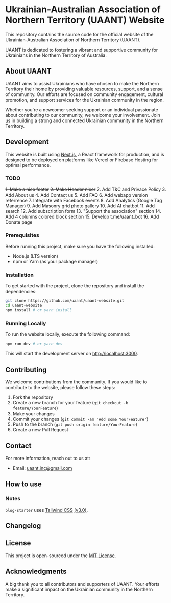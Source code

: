 # Ukrainian-Australian Association of Northern Territory (UAANT) Website

This repository contains the source code for the official website of the Ukrainian-Australian Association of Northern Territory (UAANT). 

UAANT is dedicated to fostering a vibrant and supportive community for Ukrainians in the Northern Territory of Australia.

## About UAANT

UAANT aims to assist Ukrainians who have chosen to make the Northern Territory their home by providing valuable resources, support, and a sense of community. Our efforts are focused on community engagement, cultural promotion, and support services for the Ukrainian community in the region.

Whether you're a newcomer seeking support or an individual passionate about contributing to our community, we welcome your involvement. Join us in building a strong and connected Ukrainian community in the Northern Territory.

## Development

This website is built using [Next.js](https://nextjs.org/), a React framework for production, and is designed to be deployed on platforms like Vercel or Firebase Hosting for optimal performance.

### TODO
~~1. Make a nice footer~~
~~2. Make Header nicer~~
2. Add T&C and Privace Policy
3. Add About us
4. Add Contact us
5. Add FAQ
6. Add webapp version referrence
7. Integrate with Facebook events
8. Add Analytics (Google Tag Manager)
9. Add Masonry grid photo gallery
10. Add AI chatbot
11. Add search
12. Add subscription form
13. "Support the association" section
14. Add 4 columns colored block section
15. Develop t.me/uaant_bot 
16. Add Donate page



### Prerequisites

Before running this project, make sure you have the following installed:
- Node.js (LTS version)
- npm or Yarn (as your package manager)

### Installation

To get started with the project, clone the repository and install the dependencies:

```bash
git clone https://github.com/uaant/uaant-website.git
cd uaant-website
npm install # or yarn install
```

### Running Locally

To run the website locally, execute the following command:

```bash
npm run dev # or yarn dev
```

This will start the development server on [http://localhost:3000](http://localhost:3000).

## Contributing

We welcome contributions from the community. If you would like to contribute to the website, please follow these steps:

1. Fork the repository
2. Create a new branch for your feature (`git checkout -b feature/YourFeature`)
3. Make your changes
4. Commit your changes (`git commit -am 'Add some YourFeature'`)
5. Push to the branch (`git push origin feature/YourFeature`)
6. Create a new Pull Request

## Contact

For more information, reach out to us at:

- Email: [uaant.inc@gmail.com](mailto:uaant.inc@gmail.com)

## How to use

### Notes

`blog-starter` uses [Tailwind CSS](https://tailwindcss.com) [(v3.0)](https://tailwindcss.com/blog/tailwindcss-v3).



## Changelog



## License

This project is open-sourced under the [MIT License](LICENSE).

## Acknowledgments

A big thank you to all contributors and supporters of UAANT. Your efforts make a significant impact on the Ukrainian community in the Northern Territory.